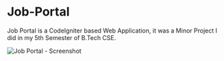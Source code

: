 # Job-Portal
Job Portal is a CodeIgniter based Web Application, it was a Minor Project I did in my 5th Semester of B.Tech CSE. 

<img src="https://repository-images.githubusercontent.com/592628610/c0c63430-58e5-4a0b-add4-1fe214b63bc5" alt="Job Portal - Screenshot" style="max-width:100%;">
